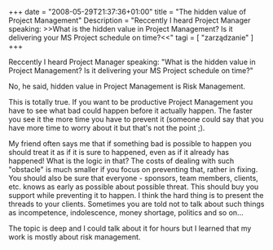 +++
date = "2008-05-29T21:37:36+01:00"
title = "The hidden value of Project Management"
Description = "Reccently I heard Project Manager speaking: >>What is the hidden value in Project Management? Is it delivering your MS Project schedule on time?<<"
tagi = [ "zarządzanie" ]
+++


Reccently I heard Project Manager speaking: "What is the hidden value in Project Management? Is it delivering your MS Project schedule on time?" 

No, he said, hidden value in Project Management is Risk Management. 

This is totally true. If you want to be productive Project Management you have to see what bad could happen before it actually happen. The faster you see it the more time you have to prevent it (someone could say that you have more time to worry about it but that's not the point ;). 

My friend often says me that if something bad is possible to happen you should treat it as if it is sure to happened, even as if it already has happened! What is the logic in that? The costs of dealing with such "obstacle" is much smaller if you focus on preventing that, rather in fixing. You should also be sure that everyone - sponsors, team members, clients, etc. knows as early as possible about possible threat. This should buy you support while preventing it to happen. I think the hard thing is to present the threads to your clients. Sometimes you are told not to talk about such things as incompetence, indolescence, money shortage, politics and so on... 

The topic is deep and I could talk about it for hours but I learned that my work is mostly about risk management.
